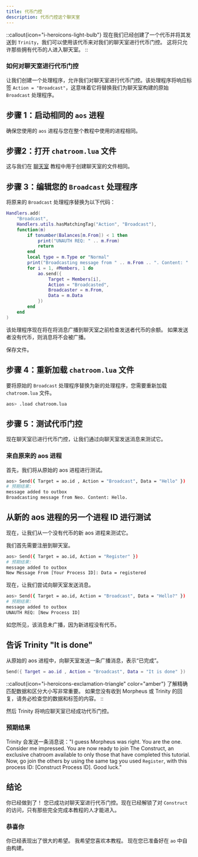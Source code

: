 ```yaml
---
title: 代币门控
description: 代币门控这个聊天室
---
```


::callout{icon="i-heroicons-light-bulb"}
现在我们已经创建了一个代币并将其发送到 `Trinity`，我们可以使用该代币来对我们的聊天室进行代币门控。 这将只允许那些拥有代币的人进入聊天室。
::

### 如何对聊天室进行代币门控

让我们创建一个处理程序，允许我们对聊天室进行代币门控。该处理程序将响应标签 `Action = "Broadcast"`，这意味着它将替换我们为聊天室构建的原始 `Broadcast` 处理程序。

## 步骤 1：启动相同的 `aos` 进程

确保您使用的  `aos` 进程与您在整个教程中使用的进程相同。

## 步骤2：打开 `chatroom.lua` 文件

这与我们在 [聊天室](chatroom) 教程中用于创建聊天室的文件相同。

## 步骤 3：编辑您的 `Broadcast` 处理程序

将原来的 `Broadcast` 处理程序替换为以下代码：

```lua
Handlers.add(
    "Broadcast",
    Handlers.utils.hasMatchingTag("Action", "Broadcast"),
    function(m)
        if tonumber(Balances[m.From]) < 1 then
            print("UNAUTH REQ: " .. m.From)
            return
        end
        local type = m.Type or "Normal"
        print("Broadcasting message from " .. m.From .. ". Content: " .. m.Data)
        for i = 1, #Members, 1 do
            ao.send({
                Target = Members[i],
                Action = "Broadcasted",
                Broadcaster = m.From,
                Data = m.Data
            })
        end
    end
)
```

该处理程序现在将在将消息广播到聊天室之前检查发送者代币的余额。 如果发送者没有代币，则消息将不会被广播。

保存文件。

## 步骤 4：重新加载 `chatroom.lua` 文件

要将原始的 `Broadcast` 处理程序替换为新的处理程序，您需要重新加载 `chatroom.lua` 文件。

```sh
aos> .load chatroom.lua
```

## 步骤 5：测试代币门控

现在聊天室已进行代币门控，让我们通过向聊天室发送消息来测试它。

### 来自原来的 aos 进程

首先，我们将从原始的 aos 进程进行测试。

```sh
aos> Send({ Target = ao.id , Action = "Broadcast", Data = "Hello" })
# 预期结果:
message added to outbox
Broadcasting message from Neo. Content: Hello.
```

## 从新的 aos 进程的另一个进程 ID 进行测试

现在，让我们从一个没有代币的新 aos 进程来测试它。

我们首先需要注册到聊天室。

```sh
aos> Send({ Target = ao.id, Action = "Register" })
# 预期结果:
message added to outbox
New Message From [Your Process ID]: Data = registered
```

现在，让我们尝试向聊天室发送消息。

```sh
aos> Send({ Target = ao.id, Action = "Broadcast", Data = "Hello?" })
# 预期结果:
message added to outbox
UNAUTH REQ: [New Process ID]
```

如您所见，该消息未广播，因为新进程没有代币。

## 告诉 Trinity "It is done"

从原始的 aos 进程中，向聊天室发送一条广播消息，表示“已完成”。

```lua
Send({ Target = ao.id , Action = "Broadcast", Data = "It is done" })
```

::callout{icon="i-heroicons-exclamation-triangle" color="amber"}
了解精确匹配数据和区分大小写非常重要。 如果您没有收到 Morpheus 或 Trinity 的回复，请务必检查您的数据和标签的内容。
::

然后 Trinity 将响应聊天室已经成功代币门控。

### 预期结果

Trinity 会发送一条消息说："I guess Morpheus was right. You are the one. Consider me impressed. You are now ready to join The Construct, an exclusive chatroom available to only those that have completed this tutorial. Now, go join the others by using the same tag you used `Register`, with this process ID: [Construct Process ID]. Good luck."

## 结论

你已经做到了！ 您已成功对聊天室进行代币门控。现在已经解锁了对 `Construct` 的访问，只有那些完全完成本教程的人才能进入。

### 恭喜你

你已经表现出了很大的希望。 我希望您喜欢本教程。 现在您已准备好在  `ao` 中自由构建。
